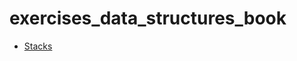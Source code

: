 # exercises_data_structures_book

* [Stacks](https://github.com/aniversarioperu/exercises_data_structures_book/blob/master/stack.py)
